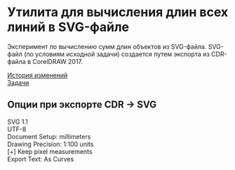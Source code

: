 Утилита для вычисления длин всех линий в SVG-файле
==================================================

Эксперимент по вычислению сумм длин объектов из SVG-файла.
SVG-файл (по условиям исходной задачи) создается путем экспорта из CDR-файла в CorelDRAW 2017.

[История изменений](HISTORY.md)  
[Задачи](TODO.md)  

Опции при экспорте CDR -> SVG
-----------------------------

SVG 1.1  
UTF-8  
Document Setup: millimeters  
Drawing Precision: 1:100 units  
[+] Keep pixel measurements  
Export Text: As Curves  